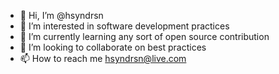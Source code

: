 - 👋 Hi, I’m @hsyndrsn
- 👀 I’m interested in software development practices
- 🌱 I’m currently learning any sort of open source contribution
- 💞️ I’m looking to collaborate on best practices
- 📫 How to reach me hsyndrsn@live.com

<!---
hsyndrsn/hsyndrsn is a ✨ special ✨ repository because its `README.md` (this file) appears on your GitHub profile.
You can click the Preview link to take a look at your changes.
--->
